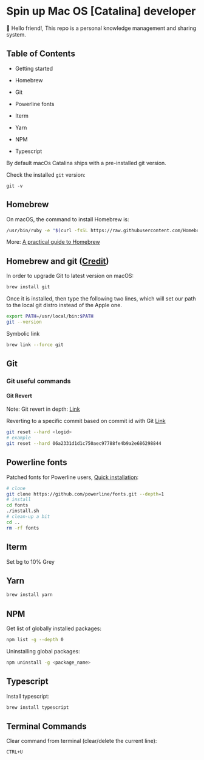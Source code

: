 # Spin up Mac OS [Catalina] developer

👋 Hello friend!, This repo is a personal knowledge management and sharing system.

## Table of Contents

- Getting started
- Homebrew
- Git

- Powerline fonts
- Iterm
- Yarn
- NPM
- Typescript

By default macOs Catalina ships with a pre-installed git version.

Check the installed `git` version:

```git
git -v
```

## Homebrew

On macOS, the command to install Homebrew is:

```bash
/usr/bin/ruby -e "$(curl -fsSL https://raw.githubusercontent.com/Homebrew/install/master/install)"
```

More: [A practical guide to Homebrew](https://flaviocopes.com/homebrew/)

## Homebrew and git ([Credit](https://stackoverflow.com/questions/8957862/how-to-upgrade-git-to-latest-version-on-macos/48953680#48953680))

In order to upgrade Git to latest version on macOS:

```bash
brew install git
```

Once it is installed, then type the following two lines, which will set our path to the local git distro instead of the Apple one.

```bash
export PATH=/usr/local/bin:$PATH
git --version
```

Symbolic link

```bash
brew link --force git
```

## Git

### Git useful commands

#### Git Revert

Note: Git revert in depth: [Link](https://stackoverflow.com/questions/4114095/how-do-i-revert-a-git-repository-to-a-previous-commit)

Reverting to a specific commit based on commit id with Git [Link](https://stackoverflow.com/questions/3639115/reverting-to-a-specific-commit-based-on-commit-id-with-git?lq=1)

```bash
git reset --hard <logid>
# example
git reset --hard 06a2331d1d1c750aec97788fe4b9a2e686298844
```

## Powerline fonts

Patched fonts for Powerline users, [Quick installation](https://github.com/powerline/fonts#quick-installation):

```bash
# clone
git clone https://github.com/powerline/fonts.git --depth=1
# install
cd fonts
./install.sh
# clean-up a bit
cd ..
rm -rf fonts
```

## Iterm

Set bg to 10% Grey

## Yarn

```bash
brew install yarn
```

## NPM

Get list of globally installed packages:

```bash
npm list -g --depth 0
```

Uninstalling global packages:

```bash
npm uninstall -g <package_name>
```

## Typescript

Install typescript:

```bash
brew install typescript
```

## Terminal Commands

Clear command from terminal (clear/delete the current line):

```bash
CTRL+U
```
